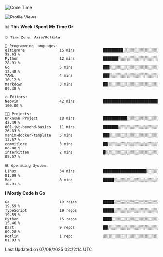 <!--START_SECTION:waka-->
![Code Time](http://img.shields.io/badge/Code%20Time-94%20hrs%2026%20mins-blue)

![Profile Views](http://img.shields.io/badge/Profile%20Views-59-blue)

📊 **This Week I Spent My Time On** 

```text
🕑︎ Time Zone: Asia/Kolkata

💬 Programming Languages: 
gitignore                15 mins             █████████░░░░░░░░░░░░░░░░   35.62 % 
Python                   12 mins             ███████░░░░░░░░░░░░░░░░░░   28.91 % 
Go                       5 mins              ███░░░░░░░░░░░░░░░░░░░░░░   12.48 % 
YAML                     4 mins              ███░░░░░░░░░░░░░░░░░░░░░░   10.12 % 
Markdown                 3 mins              ██░░░░░░░░░░░░░░░░░░░░░░░   09.38 % 

🔥 Editors: 
Neovim                   42 mins             █████████████████████████   100.00 % 

🐱‍💻 Projects: 
Unknown Project          18 mins             ███████████░░░░░░░░░░░░░░   43.39 % 
001-jwt-beyond-basics    11 mins             ███████░░░░░░░░░░░░░░░░░░   26.83 % 
manim-docker-template    5 mins              ███░░░░░░░░░░░░░░░░░░░░░░   13.57 % 
commitlore               3 mins              ██░░░░░░░░░░░░░░░░░░░░░░░   08.08 % 
interkitten              2 mins              █░░░░░░░░░░░░░░░░░░░░░░░░   05.57 % 

💻 Operating System: 
Linux                    34 mins             ████████████████████░░░░░   81.09 % 
Mac                      8 mins              █████░░░░░░░░░░░░░░░░░░░░   18.91 % 
```

**I Mostly Code in Go** 

```text
Go                       19 repos            █████░░░░░░░░░░░░░░░░░░░░   19.59 % 
TypeScript               19 repos            █████░░░░░░░░░░░░░░░░░░░░   19.59 % 
Python                   15 repos            ████░░░░░░░░░░░░░░░░░░░░░   15.46 % 
Dart                     9 repos             ██░░░░░░░░░░░░░░░░░░░░░░░   09.28 % 
Kotlin                   1 repo              ░░░░░░░░░░░░░░░░░░░░░░░░░   01.03 % 
```




 Last Updated on 07/08/2025 02:22:14 UTC
<!--END_SECTION:waka-->
